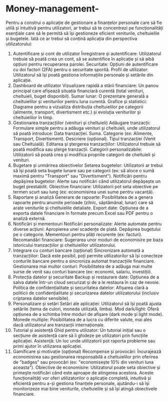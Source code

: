 # Money-management-
Pentru a construi o aplicație de gestionare a finanțelor personale care să fie utilă și intuitivă pentru utilizatori, ar trebui să te concentrezi pe funcționalități esențiale care să le permită să își gestioneze eficient veniturile, cheltuielile și bugetele. Iată ce ar trebui să conțină aplicația din perspectiva utilizatorului:

1. Autentificare și cont de utilizator
Înregistrare și autentificare: Utilizatorul trebuie să poată crea un cont, să se autentifice în aplicație și să aibă opțiuni pentru recuperarea parolei.
Securitate: Opțiuni de autentificare cu doi factori (2FA) pentru o securitate sporită.
Profil de utilizator: Utilizatorul să își poată gestiona informațiile personale și setările din aplicație.
2. Dashboard de utilizator
Vizualizare rapidă a stării financiare: Un panou principal care afișează situația financiară curentă (total venituri, cheltuieli, buget disponibil).
Sumar lunar: O prezentare generală a cheltuielilor și veniturilor pentru luna curentă.
Grafice și statistici: Diagrame pentru a vizualiza distribuția cheltuielilor pe categorii (alimente, transport, divertisment etc.) și evoluția veniturilor și cheltuielilor în timp.
3. Gestionarea tranzacțiilor (venituri și cheltuieli)
Adăugare tranzacții: Formulare simple pentru a adăuga venituri și cheltuieli, unde utilizatorul să poată introduce:
Data tranzacției.
Suma.
Categorie (ex: Alimente, Transport, Divertisment).
Descriere (opțional).
Tipul tranzacției (Venit sau Cheltuială).
Editarea și ștergerea tranzacțiilor: Utilizatorul trebuie să poată modifica sau șterge tranzacții.
Categorii personalizabile: Utilizatorii să poată crea și modifica propriile categorii de cheltuieli și venituri.
4. Bugetare și urmărirea obiectivelor
Setarea bugetelor: Utilizatorii ar trebui să își poată seta bugete lunare sau pe categorii (ex: să aloce o sumă maximă pentru "Transport" sau "Divertisment").
Notificări pentru depășirea bugetelor: Alerte sau notificări când utilizatorul depășește un buget prestabilit.
Obiective financiare: Utilizatorii pot seta obiective pe termen scurt sau lung (ex: economisirea unei sume pentru vacanță).
5. Raportare și analiză
Generare de rapoarte: Posibilitatea de a genera rapoarte pentru anumite perioade (zilnic, săptămânal, lunar) care să arate veniturile și cheltuielile detaliate.
Export date: Opțiunea de a exporta datele financiare în formate precum Excel sau PDF pentru o analiză externă.
6. Notificări și mementouri
Notificări personalizate: Alerte automate pentru diverse acțiuni:
Apropierea unei scadențe de plată.
Depășirea bugetului pe o categorie.
Mementouri pentru plăți recurente (ex: facturi).
Recomandări financiare: Sugerarea unor moduri de economisire pe baza istoricului tranzacțiilor și cheltuielilor utilizatorului.
7. Integrare cu conturi bancare (opțional)
Sincronizare automată a tranzacțiilor: Dacă este posibil, poți permite utilizatorilor să își conecteze conturile bancare pentru a sincroniza automat tranzacțiile financiare.
Gestionarea mai multor conturi: Posibilitatea de a adăuga mai multe surse de venit sau conturi bancare (ex: economii, salariu, investiții).
8. Protecția datelor și securitate
Backup și restaurare date: Opțiunea de a salva datele într-un cloud securizat și de a le restaura în caz de nevoie.
Politica de confidențialitate și securitatea datelor: Afișarea clară a politicii de confidențialitate și securizarea datelor utilizatorului (inclusiv criptarea datelor sensibile).
9. Personalizare și setări
Setări ale aplicației: Utilizatorul să își poată ajusta setările (tema de culori, moneda utilizată, limba).
Mod dark/light: Oferă opțiunea de a schimba între moduri de afișare (dark mode și light mode).
Monede multiple: Posibilitatea de a lucra cu diferite valute, mai ales dacă utilizatorul are tranzacții internaționale.
10. Tutorial și asistență
Ghid pentru utilizator: Un tutorial inițial sau o secțiune de asistență care să îi ghideze pe utilizatori prin funcțiile aplicației.
Asistență: Un loc unde utilizatorii pot raporta probleme sau primi ajutor în utilizarea aplicației.
11. Gamificare și motivație (opțional)
Recompense și provocări: Încurajează economisirea sau gestionarea responsabilă a cheltuielilor prin oferirea de "badges" sau provocări (ex: "economisește 10% din venituri luna aceasta").
Obiective de economisire: Utilizatorul poate seta obiective și primește notificări când este aproape de atingerea acestora.
Aceste funcționalități vor oferi utilizatorilor o aplicație completă, intuitivă și eficientă pentru a-și gestiona finanțele personale, ajutându-i să își monitorizeze mai bine veniturile, cheltuielile și să își atingă obiectivele financiare.
